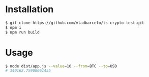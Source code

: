 # Installation

```bash
$ git clone https://github.com/vladbarcelo/ts-crypto-test.git
$ npm i
$ npm run build
```

# Usage

```bash
$ node dist/app.js --value=10 --from=BTC --to=USD
# 340162.75908061455
```